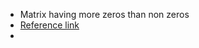 - Matrix having more zeros than non zeros
- [Reference link](https://www.mygreatlearning.com/blog/understanding-sparse-matrix/)
-